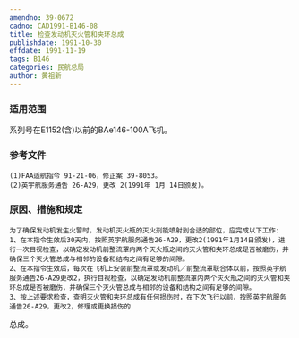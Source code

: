 ```yaml
---
amendno: 39-0672  
cadno: CAD1991-B146-08  
title: 检查发动机灭火管和夹环总成  
publishdate: 1991-10-30  
effdate: 1991-11-19  
tags: B146  
categories: 民航总局  
author: 黄祖新  
---
```

  
### 适用范围  
系列号在E1152(含)以前的BAe146-100A飞机。  
  
<!--more-->  
### 参考文件  
    (1)FAA适航指令 91-21-06，修正案 39-8053。  
    (2)英宇航服务通告 26-A29，更改 2(1991年 1月 14日颁发)。  
  
### 原因、措施和规定  
    为了确保发动机发生火警时，发动机灭火瓶的灭火剂能喷射到合适的部位，应完成以下工作:  
    1、在本指令生效后30天内，按照英宇航服务通告26-A29，更改2(1991年1月14日颁发)，进行一次目视检查，以确定发动机前整流罩内两个灭火瓶之间的灭火管和夹环总成是否被磨伤，并确保三个灭火管总成与相邻的设备和结构之间有足够的间隙。  
    2、在本指令生效后，每次在飞机上安装前整流罩或发动机／前整流罩联合体以前，按照英宇航服务通告26-A29更改2，执行目视检查，以确定发动机前整流罩内两个灭火瓶之间的灭火管和夹环总成是否被磨伤，并确保三个灭火管总成与相邻的设备和结构之间有足够的间隙。  
    3、按上述要求检查，查明灭火管和夹环总成有任何损伤时，在下次飞行以前，按照英宇航服务通告26-A29，更改2，修理或更换损伤的  
  
总成。  
